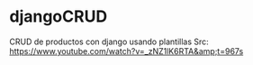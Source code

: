 # djangoCRUD
CRUD de productos con django usando plantillas Src: https://www.youtube.com/watch?v=_zNZ1lK6RTA&amp;t=967s
